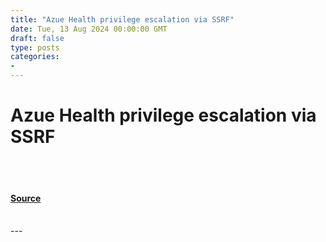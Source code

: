 ```yaml
---
title: "Azue Health privilege escalation via SSRF"
date: Tue, 13 Aug 2024 00:00:00 GMT
draft: false
type: posts
categories: 
- 
---
```

# Azue Health privilege escalation via SSRF

<br/>

<br/>


#### [Source](https://www.cloudvulndb.org/azure-health-pe-ssrf)

<br/>
---
